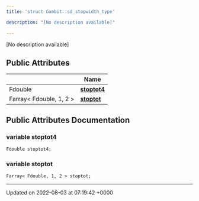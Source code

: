 ```yaml
---
title: 'struct Gambit::sd_stopwidth_type'

description: "[No description available]"

---
```









[No description available]

## Public Attributes

|                | Name           |
| -------------- | -------------- |
| Fdouble | **[stoptot4](/documentation/code/gambit_2.2/classes/structgambit_1_1sd__stopwidth__type/#variable-stoptot4)**  |
| Farray< Fdouble, 1, 2 > | **[stoptot](/documentation/code/gambit_2.2/classes/structgambit_1_1sd__stopwidth__type/#variable-stoptot)**  |

## Public Attributes Documentation

### variable stoptot4

```
Fdouble stoptot4;
```


### variable stoptot

```
Farray< Fdouble, 1, 2 > stoptot;
```


-------------------------------

Updated on 2022-08-03 at 07:19:42 +0000